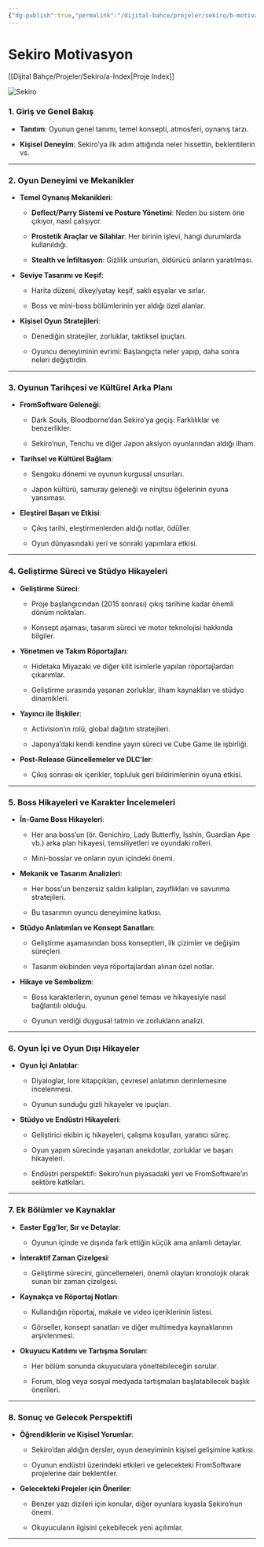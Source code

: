 ```yaml
---
{"dg-publish":true,"permalink":"/dijital-bahce/projeler/sekiro/b-motivasyon/","title":"Sekiro Motivasyon","tags":["motivasyon","tohum","sekiro"],"noteIcon":"","created":"2025-03-25T13:24:13.417+03:00","updated":"2025-03-25T13:55:59.824+03:00"}
---
```



# Sekiro Motivasyon

[[Dijital Bahçe/Projeler/Sekiro/a-Index\|Proje Index]]

![Sekiro](https://upload.wikimedia.org/wikipedia/tr/6/6e/Sekiro_art.jpg)

### 1. Giriş ve Genel Bakış

- **Tanıtım**: Oyunun genel tanımı, temel konsepti, atmosferi, oynanış tarzı.
    
- **Kişisel Deneyim**: Sekiro’ya ilk adım attığında neler hissettin, beklentilerin vs.
    

---

### 2. Oyun Deneyimi ve Mekanikler

- **Temel Oynanış Mekanikleri**:
    
    - **Deflect/Parry Sistemi ve Posture Yönetimi**: Neden bu sistem öne çıkıyor, nasıl çalışıyor.
        
    - **Prostetik Araçlar ve Silahlar**: Her birinin işlevi, hangi durumlarda kullanıldığı.
        
    - **Stealth ve İnfiltasyon**: Gizlilik unsurları, öldürücü anların yaratılması.
        
- **Seviye Tasarımı ve Keşif**:
    
    - Harita düzeni, dikey/yatay keşif, saklı eşyalar ve sırlar.
        
    - Boss ve mini-boss bölümlerinin yer aldığı özel alanlar.
        
- **Kişisel Oyun Stratejileri**:
    
    - Denediğin stratejiler, zorluklar, taktiksel ipuçları.
        
    - Oyuncu deneyiminin evrimi: Başlangıçta neler yapıp, daha sonra neleri değiştirdin.
        

---

### 3. Oyunun Tarihçesi ve Kültürel Arka Planı

- **FromSoftware Geleneği**:
    
    - Dark Souls, Bloodborne’dan Sekiro’ya geçiş: Farklılıklar ve benzerlikler.
        
    - Sekiro’nun, Tenchu ve diğer Japon aksiyon oyunlarından aldığı ilham.
        
- **Tarihsel ve Kültürel Bağlam**:
    
    - Sengoku dönemi ve oyunun kurgusal unsurları.
        
    - Japon kültürü, samuray geleneği ve ninjitsu öğelerinin oyuna yansıması.
        
- **Eleştirel Başarı ve Etkisi**:
    
    - Çıkış tarihi, eleştirmenlerden aldığı notlar, ödüller.
        
    - Oyun dünyasındaki yeri ve sonraki yapımlara etkisi.
        

---

### 4. Geliştirme Süreci ve Stüdyo Hikayeleri

- **Geliştirme Süreci**:
    
    - Proje başlangıcından (2015 sonrası) çıkış tarihine kadar önemli dönüm noktaları.
        
    - Konsept aşaması, tasarım süreci ve motor teknolojisi hakkında bilgiler.
        
- **Yönetmen ve Takım Röportajları**:
    
    - Hidetaka Miyazaki ve diğer kilit isimlerle yapılan röportajlardan çıkarımlar.
        
    - Geliştirme sırasında yaşanan zorluklar, ilham kaynakları ve stüdyo dinamikleri.
        
- **Yayıncı ile İlişkiler**:
    
    - Activision’ın rolü, global dağıtım stratejileri.
        
    - Japonya’daki kendi kendine yayın süreci ve Cube Game ile işbirliği.
        
- **Post-Release Güncellemeler ve DLC’ler**:
    
    - Çıkış sonrası ek içerikler, topluluk geri bildirimlerinin oyuna etkisi.
        

---

### 5. Boss Hikayeleri ve Karakter İncelemeleri

- **İn-Game Boss Hikayeleri**:
    
    - Her ana boss’un (ör. Genichiro, Lady Butterfly, Isshin, Guardian Ape vb.) arka plan hikayesi, temsiliyetleri ve oyundaki rolleri.
        
    - Mini-bosslar ve onların oyun içindeki önemi.
        
- **Mekanik ve Tasarım Analizleri**:
    
    - Her boss’un benzersiz saldırı kalıpları, zayıflıkları ve savunma stratejileri.
        
    - Bu tasarımın oyuncu deneyimine katkısı.
        
- **Stüdyo Anlatımları ve Konsept Sanatları**:
    
    - Geliştirme aşamasından boss konseptleri, ilk çizimler ve değişim süreçleri.
        
    - Tasarım ekibinden veya röportajlardan alınan özel notlar.
        
- **Hikaye ve Sembolizm**:
    
    - Boss karakterlerin, oyunun genel teması ve hikayesiyle nasıl bağlantılı olduğu.
        
    - Oyunun verdiği duygusal tatmin ve zorlukların analizi.
        

---

### 6. Oyun İçi ve Oyun Dışı Hikayeler

- **Oyun İçi Anlatılar**:
    
    - Diyaloglar, lore kitapçıkları, çevresel anlatımın derinlemesine incelenmesi.
        
    - Oyunun sunduğu gizli hikayeler ve ipuçları.
        
- **Stüdyo ve Endüstri Hikayeleri**:
    
    - Geliştirici ekibin iç hikayeleri, çalışma koşulları, yaratıcı süreç.
        
    - Oyun yapım sürecinde yaşanan anekdotlar, zorluklar ve başarı hikayeleri.
        
    - Endüstri perspektifi: Sekiro’nun piyasadaki yeri ve FromSoftware’ın sektöre katkıları.
        

---

### 7. Ek Bölümler ve Kaynaklar

- **Easter Egg’ler, Sır ve Detaylar**:
    
    - Oyunun içinde ve dışında fark ettiğin küçük ama anlamlı detaylar.
        
- **İnteraktif Zaman Çizelgesi**:
    
    - Geliştirme sürecini, güncellemeleri, önemli olayları kronolojik olarak sunan bir zaman çizelgesi.
        
- **Kaynakça ve Röportaj Notları**:
    
    - Kullandığın röportaj, makale ve video içeriklerinin listesi.
        
    - Görseller, konsept sanatları ve diğer multimedya kaynaklarının arşivlenmesi.
        
- **Okuyucu Katılımı ve Tartışma Soruları**:
    
    - Her bölüm sonunda okuyuculara yöneltebileceğin sorular.
        
    - Forum, blog veya sosyal medyada tartışmaları başlatabilecek başlık önerileri.
        

---

### 8. Sonuç ve Gelecek Perspektifi

- **Öğrendiklerin ve Kişisel Yorumlar**:
    
    - Sekiro’dan aldığın dersler, oyun deneyiminin kişisel gelişimine katkısı.
        
    - Oyunun endüstri üzerindeki etkileri ve gelecekteki FromSoftware projelerine dair beklentiler.
        
- **Gelecekteki Projeler için Öneriler**:
    
    - Benzer yazı dizileri için konular, diğer oyunlara kıyasla Sekiro’nun önemi.
        
    - Okuyucuların ilgisini çekebilecek yeni açılımlar.



---



